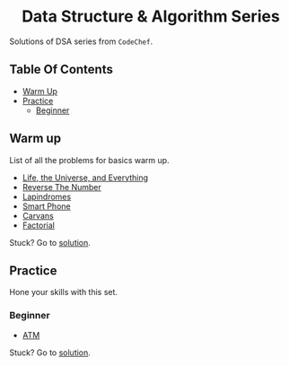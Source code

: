 <h1 align="center" style="border: 0;"> Data Structure & Algorithm Series </h1>

Solutions of DSA series from `CodeChef`.

## Table Of Contents

- [Warm Up](#warm-up)
- [Practice](#practice)
  - [Beginner](#beginner)

## Warm up

List of all the problems for basics warm up.

- [Life, the Universe, and Everything](https://www.codechef.com/LRNDSA01/problems/TEST)
- [Reverse The Number](https://www.codechef.com/LRNDSA01/problems/FLOW007/)
- [Lapindromes](https://www.codechef.com/LRNDSA01/problems/LAPIN)
- [Smart Phone](https://www.codechef.com/LRNDSA01/problems/ZCO14003)
- [Carvans](https://www.codechef.com/LRNDSA01/problems/CARVANS)
- [Factorial](https://www.codechef.com/LRNDSA01/problems/FCTRL)

Stuck? Go to [solution](https://github.com/ashiishme/dsa-series/blob/master/warm-up/).

## Practice

Hone your skills with this set.

### Beginner

- [ATM](https://www.codechef.com/problems/HS08TEST)

Stuck? Go to [solution](https://github.com/ashiishme/dsa-series/tree/master/practice/beginner).
